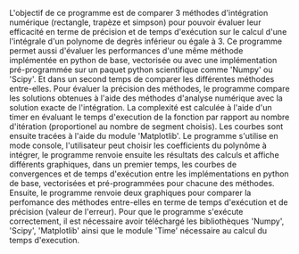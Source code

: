 L'objectif de ce programme est de comparer 3 méthodes d'intégration numérique (rectangle, trapèze et simpson) pour pouvoir évaluer leur efficacité en terme de précision et de temps d'exécution sur le calcul d'une
l'intégrale d'un polynome de degrès inférieur ou égale à 3. Ce programme permet aussi d'évaluer les performances d'une même méthode implémentée en python de base, vectorisée ou avec une implémentation pré-programmée sur un paquet python scientifique comme 'Numpy' ou 'Scipy'. Et dans un second temps de comparer les différentes méthodes entre-elles.
Pour évaluer la précision des méthodes, le programme compare les solutions obtenues à l'aide des méthodes d'analyse numérique avec la solution exacte de l'intégration. La complexité est calculée à l'aide d'un timer en évaluant le temps d'execution de la fonction par rapport au nombre d'itération (proportionel au nombre de segment choisis). Les courbes sont ensuite tracées à l'aide du module 'Matplotlib'.
Le programme s'utilise en mode console, l'utilisateur peut choisir les coefficients du polynôme à intégrer, le programme renvoie ensuite les résultats des calculs et affiche différents graphiques, dans un premier temps, les courbes de convergences et de temps d'exécution entre les implémentations en python de base, vectorisées et pré-programmées pour chacune des méthodes. Ensuite, le programme renvoie deux graphiques pour comparer la perfomance des méthodes entre-elles en terme de temps d'exécution et de précision (valeur de l'erreur).
Pour que le programme s'exécute correctement, il est nécessaire avoir téléchargé les bibliothèques 'Numpy', 'Scipy', 'Matplotlib' ainsi que le module 'Time' nécessaire au calcul du temps d'execution. 
